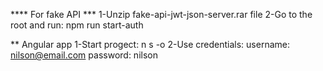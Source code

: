 **** For fake API ***
1-Unzip fake-api-jwt-json-server.rar file
2-Go to the root and run: npm run start-auth

** Angular app
1-Start progect: n s -o
2-Use credentials: 
  username: nilson@email.com
  password: nilson
